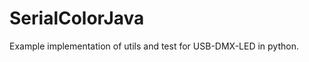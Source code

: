 SerialColorJava
===============

Example implementation of utils and test for USB-DMX-LED in python. 
